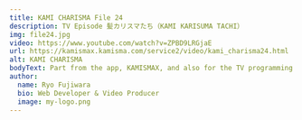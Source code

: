 ```yaml
---
title: KAMI CHARISMA File 24
description: TV Episode 髪カリスマたち（KAMI KARISUMA TACHI）
img: file24.jpg
video: https://www.youtube.com/watch?v=ZPBD9LRGjaE
url: https://kamismax.kamisma.com/service2/video/kami_charisma24.html
alt: KAMI CHARISMA
bodyText: Part from the app, KAMISMAX, and also for the TV programming in which I am co-editing once per few episodes with the production team from the Kyodo TV. Because I have the prior experience in the industry working with home-shopping programming, and making programming that involved beauty products, I am able to be the mediator between the stylists and the production team.  Click on the "Main Video Page" beneath the youTube video to see the video on the official page.   
author:
  name: Ryo Fujiwara
  bio: Web Developer & Video Producer
  image: my-logo.png
---
```

